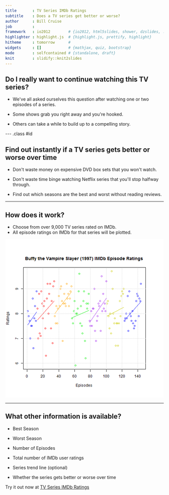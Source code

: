 ```yaml
---
title       : TV Series IMDb Ratings
subtitle    : Does a TV series get better or worse?
author      : Bill Cruise
job         : 
framework   : io2012        # {io2012, html5slides, shower, dzslides, ...}
highlighter : highlight.js  # {highlight.js, prettify, highlight}
hitheme     : tomorrow      # 
widgets     : []            # {mathjax, quiz, bootstrap}
mode        : selfcontained # {standalone, draft}
knit        : slidify::knit2slides
---
```


## Do I really want to continue watching this TV series?

* We've all asked ourselves this question after watching one or two episodes of a series.

* Some shows grab you right away and you're hooked.

* Others can take a while to build up to a compelling story.

--- .class #id 

## Find out instantly if a TV series gets better or worse over time

* Don't waste money on expensive DVD box sets that you won't watch.

* Don't waste time binge watching Netflix series that you'll stop halfway through.

* Find out which seasons are the best and worst without reading reviews.

---

## How does it work?

* Choose from over 9,000 TV series rated on IMDb.
* All episode ratings on IMDb for that series will be plotted.

![plot of chunk unnamed-chunk-1](assets/fig/unnamed-chunk-1.png) 

---

## What other information is available?

* Best Season

* Worst Season

* Number of Episodes

* Total number of IMDb user ratings

* Series trend line (optional)

* Whether the series gets better or worse over time

Try it out now at [TV Series IMDb Ratings]("https://billcruise.shinyapps.io/tv-ratings/")

